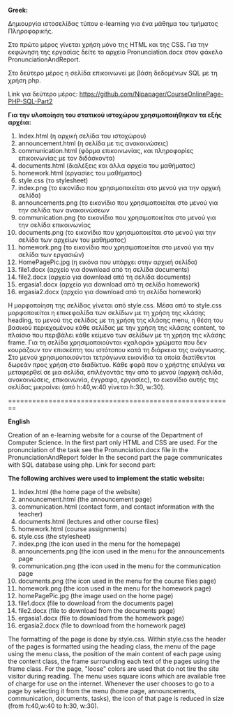 **Greek:**

Δημιουργία ιστοσελίδας τύπου e-learning για ένα μάθημα του τμήματος Πληροφορικής. 

Στο πρώτο μέρος γίνεται χρήση μόνο της HTML και της CSS. Για την εκφώνηση της εργασίας δείτε το αρχείο Pronunciation.docx στον φάκελο PronunciationAndReport.

Στο δεύτερο μέρος η σελίδα επικοινωνεί με βάση δεδομένων SQL με τη χρήση php.

Link για δεύτερο μέρος: https://github.com/Nipapager/CourseOnlinePage-PHP-SQL-Part2

**Για την υλοποίηση του στατικού ιστοχώρου χρησιμοποιήθηκαν τα εξής αρχέια:**
1.	Index.html (η αρχική σελίδα του ιστοχώρου)
2.	announcement.html (η σελίδα με τις ανακοινώσεις)
3.	communication.html (φόρμα επικοινωνίας, και πληροφορίες επικοινωνίας με τον διδάσκοντα)
4.	documents.html (διαλέξεις και άλλα αρχεία του μαθήματος) 
5.	homework.html (εργασίες του μαθήματος)
6.	style.css (το stylesheet)
7.	index.png (το εικονίδιο που χρησιμοποιείται στο μενού για την αρχική σελίδα)
8.	announcements.png (το εικονίδιο που χρησιμοποιείται στο μενού για την σελίδα των ανακοινώσεων
9.	communication.png (το εικονίδιο που χρησιμοποιείται στο μενού για την σελίδα επικοινωνίας
10.	documents.png (το εικονίδιο που χρησιμοποιείται στο μενού για την σελίδα των αρχείων του μαθήματος)
11.	homework.png (το εικονίδιο που χρησιμοποιείται στο μενού για την σελίδα των εργασιών)
12.	HomePagePic.jpg (η εικόνα που υπάρχει στην αρχική σελίδα)
13.	file1.docx (αρχείο για download από τη σελίδα documents)
14.	file2.docx (αρχείο για download από τη σελίδα documents)
15.	ergasia1.docx (αρχείο για download από τη σελίδα homework)
16.	ergasia2.docx (αρχείο για download από τη σελίδα homework)

Η μορφοποίηση της σελίδας γίνεται από style.css. Μέσα από το style.css μορφοποιείται η επικεφαλίδα των σελίδων με τη χρήση της κλάσης heading, το μενού της σελίδας με τη χρήση της κλάσης menu, η θέση του βασικού περιεχομένου κάθε σελίδας με την χρήση της κλάσης content, το πλαίσιο που περιβάλει κάθε κείμενο των σελίδων με τη χρήση της κλάσης frame. Για τη σελίδα χρησιμοποιούνται «χαλαρά» χρώματα που δεν κουράζουν τον επισκέπτη του ιστότοπου κατά τη διάρκεια της ανάγνωσης. Στο μενού χρησιμοποιούνται τετράγωνα εικονίδια τα οποία διατίθενται δωρεάν προς χρήση στο διαδίκτυο. Κάθε φορά που ο χρήστης επιλέγει να μεταφερθεί σε μια σελίδα, επιλέγοντάς την από το μενού (αρχική σελίδα, ανακοινώσεις, επικοινωνία, έγγραφα, εργασίες), το εικονίδιο αυτής της σελίδας μικραίνει (από h:40,w:40 γίνεται h:30, w:30).

========================================================

**English**

Creation of an e-learning website for a course of the Department of Computer Science. 
In the first part only HTML and CSS are used. For the pronunciation of the task see the Pronunciation.docx file in the PronunciationAndReport folder
In the second part the page communicates with SQL database using php. Link for second part:

**The following archives were used to implement the static website:**
1. Index.html (the home page of the website)
2. announcement.html (the announcement page)
3. communication.html (contact form, and contact information with the teacher)
4. documents.html (lectures and other course files) 
5. homework.html (course assignments)
6. style.css (the stylesheet)
7. index.png (the icon used in the menu for the homepage)
8. announcements.png (the icon used in the menu for the announcements page
9. communication.png (the icon used in the menu for the communication page
10. documents.png (the icon used in the menu for the course files page)
11. homework.png (the icon used in the menu for the homework page)
12. homePagePic.jpg (the image used on the home page)
13. file1.docx (file to download from the documents page)
14. file2.docx (file to download from the documents page)
15. ergasia1.docx (file to download from the homework page)
16. ergasia2.docx (file to download from the homework page)

The formatting of the page is done by style.css. Within style.css the header of the pages is formatted using the heading class, the menu of the page using the menu class, the position of the main content of each page using the content class, the frame surrounding each text of the pages using the frame class. For the page, "loose" colors are used that do not tire the site visitor during reading. The menu uses square icons which are available free of charge for use on the internet. Whenever the user chooses to go to a page by selecting it from the menu (home page, announcements, communication, documents, tasks), the icon of that page is reduced in size (from h:40,w:40 to h:30, w:30).
